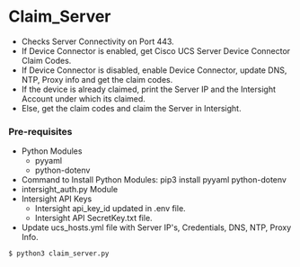 # Claim_Server
- Checks Server Connectivity on Port 443.
- If Device Connector is enabled, get Cisco UCS Server Device Connector Claim Codes.
- If Device Connector is disabled, enable Device Connector, update DNS, NTP, Proxy info and get the claim codes. 
- If the device is already claimed, print the Server IP and the Intersight Account under which its claimed. 
- Else, get the claim codes and claim the Server in Intersight. 

### Pre-requisites
- Python Modules
  - pyyaml 
  - python-dotenv
- Command to Install Python Modules: pip3 install pyyaml python-dotenv
- intersight_auth.py Module
- Intersight API Keys
  - Intersight api_key_id updated in .env file. 
  - Intersight API SecretKey.txt file. 
- Update ucs_hosts.yml file with Server IP's, Credentials, DNS, NTP, Proxy Info. 

```
$ python3 claim_server.py
```
